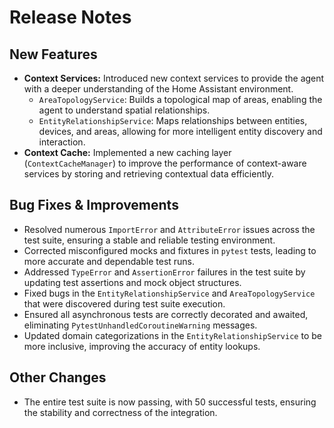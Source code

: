 # Release Notes

## New Features

*   **Context Services:** Introduced new context services to provide the agent with a deeper understanding of the Home Assistant environment.
    *   `AreaTopologyService`: Builds a topological map of areas, enabling the agent to understand spatial relationships.
    *   `EntityRelationshipService`: Maps relationships between entities, devices, and areas, allowing for more intelligent entity discovery and interaction.
*   **Context Cache:** Implemented a new caching layer (`ContextCacheManager`) to improve the performance of context-aware services by storing and retrieving contextual data efficiently.

## Bug Fixes & Improvements

*   Resolved numerous `ImportError` and `AttributeError` issues across the test suite, ensuring a stable and reliable testing environment.
*   Corrected misconfigured mocks and fixtures in `pytest` tests, leading to more accurate and dependable test runs.
*   Addressed `TypeError` and `AssertionError` failures in the test suite by updating test assertions and mock object structures.
*   Fixed bugs in the `EntityRelationshipService` and `AreaTopologyService` that were discovered during test suite execution.
*   Ensured all asynchronous tests are correctly decorated and awaited, eliminating `PytestUnhandledCoroutineWarning` messages.
*   Updated domain categorizations in the `EntityRelationshipService` to be more inclusive, improving the accuracy of entity lookups.

## Other Changes

*   The entire test suite is now passing, with 50 successful tests, ensuring the stability and correctness of the integration.